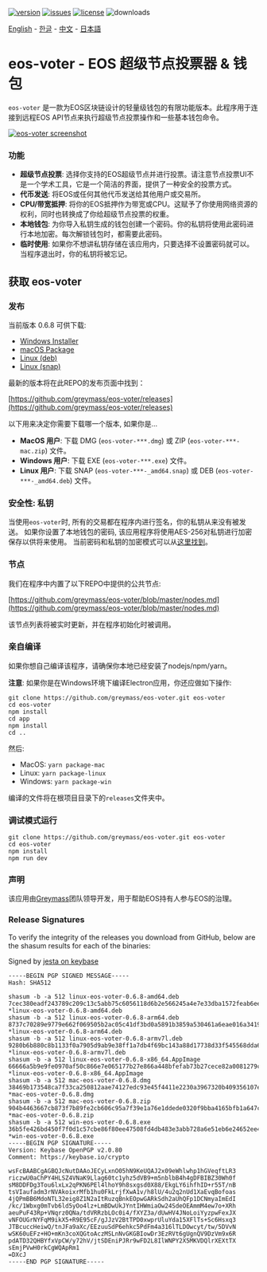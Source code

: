[![version](https://img.shields.io/github/release/greymass/eos-voter/all.svg)](https://github.com/greymass/eos-voter/releases)
[![issues](https://img.shields.io/github/issues/greymass/eos-voter.svg)](https://github.com/greymass/eos-voter/issues)
[![license](https://img.shields.io/badge/license-MIT-blue.svg)](https://raw.githubusercontent.com/greymass/eos-voter/master/LICENSE)
![downloads](https://img.shields.io/github/downloads/greymass/eos-voter/total.svg)

[English](https://github.com/greymass/eos-voter/blob/master/README.md) - [한글](https://github.com/greymass/eos-voter/blob/master/README.kr.md) - [中文](https://github.com/greymass/eos-voter/blob/master/README.zh.md) - [日本語](https://github.com/greymass/eos-voter/blob/master/README.ja.md)

# eos-voter - EOS 超级节点投票器 & 钱包

`eos-voter` 是一款为EOS区块链设计的轻量级钱包的有限功能版本。此程序用于连接到远程EOS API节点来执行超级节点投票操作和一些基本钱包命令。

[![eos-voter screenshot](https://raw.githubusercontent.com/greymass/eos-voter/master/eos-voter.png)](https://raw.githubusercontent.com/greymass/eos-voter/master/eos-voter.png)

### 功能

- **超级节点投票**: 选择你支持的EOS超级节点并进行投票。请注意节点投票UI不是一个学术工具，它是一个简洁的界面，提供了一种安全的投票方式。
- **代币发送**: 将EOS或任何其他代币发送给其他用户或交易所。
- **CPU/带宽抵押**: 将你的EOS抵押作为带宽或CPU。这赋予了你使用网络资源的权利，同时也转换成了你给超级节点投票的权重。
- **本地钱包**: 为你导入私钥生成的钱包创建一个密码。你的私钥将使用此密码进行本地加密。每次解锁钱包时，都需要此密码。
- **临时使用**: 如果你不想讲私钥存储在该应用内，只要选择不设置密码就可以。当程序退出时，你的私钥将被忘记。

## 获取 eos-voter

### 发布

当前版本 0.6.8 可供下载:

- [Windows Installer](https://github.com/greymass/eos-voter/releases/download/v0.6.8/win-eos-voter-0.6.8.exe)
- [macOS Package](https://github.com/greymass/eos-voter/releases/download/v0.6.8/mac-eos-voter-0.6.8.dmg)
- [Linux (deb)](https://github.com/greymass/eos-voter/releases/download/v0.6.8/linux-eos-voter-0.6.8-amd64.deb)
- [Linux (snap)](https://github.com/greymass/eos-voter/releases/download/v0.6.8/linux-eos-voter-0.6.8-amd64.snap)

最新的版本将在此REPO的发布页面中找到：

[https://github.com/greymass/eos-voter/releases](https://github.com/greymass/eos-voter/releases)

以下用来决定你需要下载哪一个版本, 如果你是...

- **MacOS 用户**: 下载 DMG (`eos-voter-***.dmg`) 或 ZIP (`eos-voter-***-mac.zip`) 文件。
- **Windows 用户**: 下载 EXE (`eos-voter-***.exe`) 文件。
- **Linux 用户**: 下载 SNAP (`eos-voter-***-_amd64.snap`) 或 DEB (`eos-voter-***-_amd64.deb`) 文件。

### 安全性: 私钥

当使用`eos-voter`时, 所有的交易都在程序内进行签名，你的私钥从来没有被发送。 如果你设置了本地钱包的密码, 该应用程序将使用AES-256对私钥进行加密保存以供将来使用。 当前密码和私钥的加密模式可以从[这里找到](https://github.com/aaroncox/eos-voter/blob/master/app/shared/actions/wallet.js#L71-L86)。

### 节点

我们在程序中内置了以下REPO中提供的公共节点:

[https://github.com/greymass/eos-voter/blob/master/nodes.md](https://github.com/greymass/eos-voter/blob/master/nodes.md)

该节点列表将被实时更新，并在程序初始化时被调用。

### 亲自编译

如果你想自己编译该程序，请确保你本地已经安装了nodejs/npm/yarn。

**注意**: 如果你是在Windows环境下编译Electron应用，你还应做如下操作:

```
git clone https://github.com/greymass/eos-voter.git eos-voter
cd eos-voter
npm install
cd app
npm install
cd ..
```

然后:

- MacOS: `yarn package-mac`
- Linux: `yarn package-linux`
- Windows: `yarn package-win`

编译的文件将在根项目目录下的`releases`文件夹中。

### 调试模式运行

```
git clone https://github.com/greymass/eos-voter.git eos-voter
cd eos-voter
npm install
npm run dev
```

### 声明

该应用由[Greymass](https://greymass.com)团队领导开发，用于帮助EOS持有人参与EOS的治理。

### Release Signatures

To verify the integrity of the releases you download from GitHub, below are the shasum results for each of the binaries:

Signed by [jesta on keybase](https://keybase.io/jesta)

```
-----BEGIN PGP SIGNED MESSAGE-----
Hash: SHA512

shasum -b -a 512 linux-eos-voter-0.6.8-amd64.deb
7cec380eadf243789c209c13c5abb75c6056118d6b2e566245a4e7e33dba1572feab6ee4255e0ae353c2b49b85b9dbcb7a95525d4524380bd707497c949c12b5 *linux-eos-voter-0.6.8-amd64.deb
shasum -b -a 512 linux-eos-voter-0.6.8-arm64.deb
8737c70289e9779e662f069505b2ac05c41df3bd0a5891b3859a530461a6eae016a3419498d60b3e1d56728535106f7c6a8d19283a1f572c5fc34a927857e040 *linux-eos-voter-0.6.8-arm64.deb
shasum -b -a 512 linux-eos-voter-0.6.8-armv7l.deb
9280b6b880c8b1133f0a7905d9ab9e38ff1a7db4f69bc143a88d17738d33f545568dda6f9b6d31d5beddd62ec248eb787e002050f568d246862311c785356e2b *linux-eos-voter-0.6.8-armv7l.deb
shasum -b -a 512 linux-eos-voter-0.6.8-x86_64.AppImage
66666a5b9e9fe0970af50c866e7e065177b27e866a448bfefab73b27cece82a0081279c934bc2ab91b630091fdc7aededd39de7cbca8f578ef5c2332c55b6370 *linux-eos-voter-0.6.8-x86_64.AppImage
shasum -b -a 512 mac-eos-voter-0.6.8.dmg
38469b173548ca7f33ca250812aae74127edc93e45f4411e2230a3967320b409356107ec79be39342505d34eef9eeff9caa30e60d3c9f578e4aa7d936a7ede37 *mac-eos-voter-0.6.8.dmg
shasum -b -a 512 mac-eos-voter-0.6.8.zip
904b4463667cb873f7b89fe2cb606c95a7f39e1a76e1ddede0320f9bba4165bfb1a647c6f2707d34bdf32783c2c61b84711d8240a055c4b97eb1302efb785330 *mac-eos-voter-0.6.8.zip
shasum -b -a 512 win-eos-voter-0.6.8.exe
36b5fe426bd450f7f0d1c57cbe86f80ee47508fd4db483e3abb728a6e51eb6e24652ee4f857845418dac2efde5dbb20892a2ec36507b2d77de7931dbd53ff30e *win-eos-voter-0.6.8.exe
-----BEGIN PGP SIGNATURE-----
Version: Keybase OpenPGP v2.0.80
Comment: https://keybase.io/crypto

wsFcBAABCgAGBQJcNutDAAoJECyLxnO05hN9KeUQAJ2x09eWhlwhp1hGVeqftLR3
riczwU0aChPY4HLSZ4VNaK9Llag60tc1yhz5dVB9+m5nblbB4h4gDFBIBZ30Wh0f
sM8DDFDg3Tou6lxLx2qPKN6PEl4lhoY9h8sxgsd0X88/EkgLY6ihfhID+r55T/nB
tsVIaufadm3rNVAkoixrMfb1hu0FkLrjfXwA1v/h8lU/4u2q2nUd1XaEvqBofoas
4jQPmBB6MdoNTL32eig8Z1N2aItRuzqBnkEOpwGARkSdh2aUhQFp1DCNmyaImEdI
/kc/1Wbxg0mTvb6ld5yOo4lz+LmBDwUkJYntIHWmiaOw24SdeOEAmmM4ew7o+XRh
aeuPuF43Rp+VNqrz0QNa/tdVRRzbLOc0i4/fXYZ3a/dUwHV4JNoLoiYyzpwFexJX
vNFOUGrNYFqM9ikX5+R9E95cF/gJJzV2BtTPD0xwprUluYda15XFlTs+Sc6Hsxq3
JTBcuccHeiwQ/tnJFa9aXc/EEzuuSdP6ehkc5PdFm4a316lTLDOwcyt/tw/5DVvN
wSK60uEFz+HO+mKn3coXQGtoAczMSLnNvGKGBIowDr3EzRVt6gUgnQV9DzVm9x6R
pdATD32QHBYfxVpCW/y72hV/jtSDEniPJRr9wFD2L8IlWNPY2X5MKVDQlrXEXtTX
sEmjPVwH0rkCgWQApRm1
=DXcJ
-----END PGP SIGNATURE-----
```
